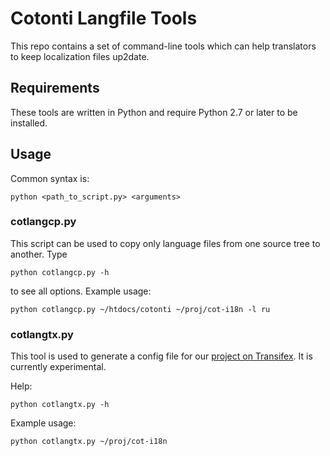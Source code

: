 # Cotonti Langfile Tools

This repo contains a set of command-line tools which can help translators
to keep localization files up2date.

## Requirements

These tools are written in Python and require Python 2.7 or later to be installed.

## Usage

Common syntax is:

```
python <path_to_script.py> <arguments>
```

### cotlangcp.py

This script can be used to copy only language files from one source tree to another. Type

```
python cotlangcp.py -h
```

to see all options. Example usage:

```
python cotlangcp.py ~/htdocs/cotonti ~/proj/cot-i18n -l ru
```

### cotlangtx.py

This tool is used to generate a config file for our [project on Transifex](https://www.transifex.com/projects/p/cotonti/). It is currently experimental.

Help:

```
python cotlangtx.py -h
```

Example usage:

```
python cotlangtx.py ~/proj/cot-i18n
```
